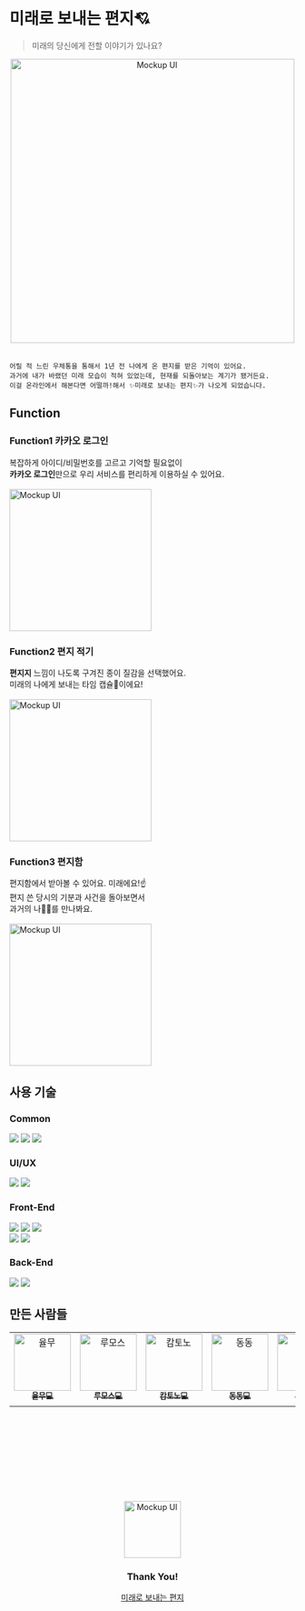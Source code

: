 

# 미래로 보내는 편지💘
> 미래의 당신에게 전할 이야기가 있나요?


<div align=center>
  <img src="https://user-images.githubusercontent.com/97335934/196182763-7ec4a36c-282d-40e8-a372-bfd01e2ccc65.png" width="500" alt="Mockup UI"/>
</div>

<br/>

```
어릴 적 느린 우체통을 통해서 1년 전 나에게 온 편지를 받은 기억이 있어요.
과거에 내가 바랬던 미래 모습이 적혀 있었는데, 현재를 되돌아보는 계기가 됐거든요.
이걸 온라인에서 해본다면 어떨까!해서 ✨미래로 보내는 편지✨가 나오게 되었습니다.
```






## Function
### Function1 카카오 로그인
복잡하게 아이디/비밀번호를 고르고 기억할 필요없이 <br/> 
**카카오 로그인**만으로 우리 서비스를 편리하게 이용하실 수 있어요.<br/><br/>
<img src="https://user-images.githubusercontent.com/97335934/196197663-cd0359db-34e0-41b8-88ba-45aedd94c343.png" width="250" alt="Mockup UI"/>



### Function2 편지 적기
**편지지** 느낌이 나도록 구겨진 종이 질감을 선택했어요. <br>
미래의 나에게 보내는 타임 캡슐🚀이에요!<br/><br/>
<img src="https://user-images.githubusercontent.com/97335934/196197759-ca4ec09f-d073-4039-830f-f14a0e3b74c8.png" width="250" alt="Mockup UI"/>




### Function3 편지함
편지함에서 받아볼 수 있어요. 미래에요!☝️ <br>
편지 쓴 당시의 기분과 사건을 돌아보면서  <br>
과거의 나👩‍👦를 만나봐요.<br/><br/>
<img src="https://user-images.githubusercontent.com/97335934/196197867-217ab471-c299-46a0-bcdc-8485f165a454.png" width="250" alt="Mockup UI"/>




## 사용 기술
### Common
<span>
<img src="https://img.shields.io/badge/GitHub-181717?style=flat-square&logo=GitHub&logoColor=white"/>
<img src="https://img.shields.io/badge/Figma-F24E1E?style=flat-square&logo=Figma&logoColor=white"/>
    <img src="https://img.shields.io/badge/Gather-caa6fe?style=flat-square&logo=Undertale&logoColor=white"/>
</span>

### UI/UX

<span>
<img src="https://img.shields.io/badge/Adobe Photoshop-31A8FF?style=flat-square&logo=Adobe Photoshop&logoColor=white"/>
<img src="https://img.shields.io/badge/Adobe Illustrator-FF9A00?style=flat-square&logo=Adobe Illustrator&logoColor=white"/>
</span>

### Front-End


<span>
  <img src="https://img.shields.io/badge/ESLint-4B32C3?style=flat-square&logo=ESLint&logoColor=white"/>
  <img src="https://img.shields.io/badge/Prettier-F7B93E?style=flat-square&logo=Prettier&logoColor=white"/>
  <img src="https://img.shields.io/badge/StyledComponents/Emotion-DB7093?style=flat-square&logo=Styled-components&logoColor=white"/>
</span>
</br>
<span>
  <img src="https://img.shields.io/badge/React-61DAFB?style=flat-square&logo=React&logoColor=white"/>
  <img src="https://img.shields.io/badge/Next-000000?style=flat-square&logo=Next.js&logoColor=white"/>
</span>



### Back-End
<span>
  <img src="https://img.shields.io/badge/SpringBoot-6DB33F?style=flat-square&logo=SpringBoot&logoColor=white"/>
  <img src="https://img.shields.io/badge/Azure-011D9C?style=flat-square&logo=microsoft-azure&logoColor=white"/>

</span>

## 만든 사람들
<table>
  <tbody>
    <tr>
      <td align="center">
        <a href="https://github.com/wang-yurin"><img src="https://avatars.githubusercontent.com/u/101461874?v=4" width="100px;" alt="율무"/><br /><sub><b>율무💻</b></sub></a><br />
        </td>
        <td align="center">
        <a href="https://github.com/seunghw"><img src="https://avatars.githubusercontent.com/u/70190106?v=4" width="100px;" alt="루모스"/><br /><sub><b>루모스💻</b></sub></a><br />
        </td>
        <td align="center">
        <a href="https://github.com/deipanema"><img src="https://mblogthumb-phinf.pstatic.net/MjAyMTA0MTlfMjUx/MDAxNjE4ODM4ODY4MTMx.Ghcvnc6uH2Egwy9HfreseyqqW8kHgXzvYCftQ3GCYBkg.peQlD2t_lc5zzYywlK2KYY_xkV5tQhxUWG2HHVaw6PUg.JPEG.cheguebara/IMG%EF%BC%BF20210417%EF%BC%BF083621%EF%BC%BF751.jpg?type=w800" width="100px;" alt="캄토노"/><br /><sub><b>캄토노💻</b></sub></a><br />
        </td>
        <td align="center">
        <a href="https://github.com/dongdongee"><img src="https://postfiles.pstatic.net/20141202_100/eponine77_141749260124837gPA_JPEG/f0163868_5075804eda78d.jpg?type=w2" width="100px;" alt="동동"/><br /><sub><b>동동💻</b></sub></a><br />
        </td>
        <td align="center">
        <a href="https://github.com/wugusaud77"><img src="https://avatars.githubusercontent.com/u/26669223?v=4" width="100px;" alt="주륵"/><br /><sub><b>주륵💻</b></sub></a><br />
        </td>
        <td align="center">
        <a href="https://github.com/KaniKim"><img src="https://avatars.githubusercontent.com/u/19832624?v=4" width="100px;" alt="카니"/><br /><sub><b>카니📱</b></sub></a><br />
        </td>
        <td align="center">
        <a href="https://github.com/Cha-Young-Ho"><img src="https://avatars.githubusercontent.com/u/79268661?v=4" width="100px;" alt="킨드"/><br /><sub><b>킨드📱</b></sub></a><br />
        </td>
        <td align="center">
        <a href=""><img src="https://image-notepet.akamaized.net/resize/620x-/seimage/20190104%2F4ceebf301cf61479f62d88990f863b8d.jpg" width="100px;" alt="얌"/><br /><sub><b>얌🎨</b></sub></a><br />
        </td>
      </tr>
      </tbody>
      </table>
      
      
      
      
<br/><br/><br/><br/><br/><br/><br/><br/>

<div align=center>
  <img src="https://user-images.githubusercontent.com/97335934/196179052-8c2ab6d6-fd6e-4fba-b03e-338395231b7c.png" width="100" alt="Mockup UI"/>
</div>
<div align=center><h3>Thank You!</h3></div>

<div align=center><a href="https://miraero-front.azurewebsites.net">미래로 보내는 편지</a></div>
